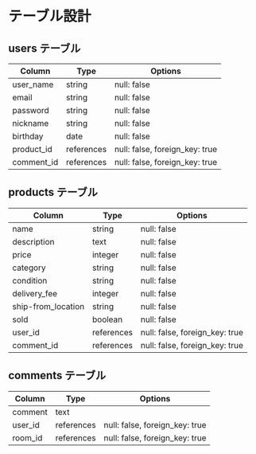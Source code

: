 # テーブル設計
## users テーブル
| Column   | Type       | Options     |
| -------- | ------     | ----------- |
| user_name| string     | null: false |
| email    | string     | null: false |
| password | string     | null: false |
| nickname | string     | null: false |
| birthday | date       | null: false |
| product_id  | references | null: false, foreign_key: true |
| comment_id  | references | null: false, foreign_key: true |

## products テーブル
| Column             | Type       | Options     |
| ------             | ------     | ----------- |
| name               | string     | null: false |
| description        | text       | null: false |
| price              | integer    | null: false |
| category           | string     | null: false |
| condition          | string     | null: false |
| delivery_fee       | integer    | null: false |
| ship-from_location | string     | null: false |
| sold               | boolean    | null: false |
| user_id               | references | null: false, foreign_key: true |
| comment_id            | references | null: false, foreign_key: true |

## comments テーブル
| Column  | Type     | Options                        |
| ------- | -------- | ------------------------------ |
| comment | text     |                                |
| user_id    | references | null: false, foreign_key: true |
| room_id    | references | null: false, foreign_key: true |